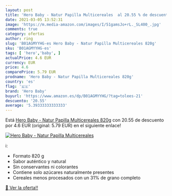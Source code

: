 ```yaml
---
layout: post
title: 'Hero Baby - Natur Papilla Multicereales  al 20.55 % de descuento'
date: 2021-03-05 13:52:31
image: 'https://m.media-amazon.com/images/I/51gamsJo+rL._SL400_.jpg'
comments: true
category: ofertas
author: ring
slug: 'B01AGMYYHG-es Hero Baby - Natur Papilla Multicereales 820g'
sku: 'B01AGMYYHG-es'
tags: [ 'hero','baby', ]
actualPrice: 4.6 EUR
currency: EUR
price: 4.6
comparePrice: 5.79 EUR
prodname: 'Hero Baby - Natur Papilla Multicereales 820g'
country: 'es'
flag: '🇪🇸'
brand: 'Hero Baby'
buyurl: 'https://www.amazon.es/dp/B01AGMYYHG/?tag=tolees-21'
descuento: '20.55'
average: '5.39333333333333'
---
```


Está [Hero Baby - Natur Papilla Multicereales 820g](https://www.amazon.es/dp/B01AGMYYHG/?tag=tolees-21) con 20.55 de descuento por 4.6 EUR (original: 5.79 EUR) en el siguiente enlace!

[![Hero Baby - Natur Papilla Multicereales ](https://m.media-amazon.com/images/I/51gamsJo+rL._SL400_.jpg)](https://www.amazon.es/dp/B01AGMYYHG/?tag=tolees-21)

ℹ️:

- Formato 820 g
- Sabor auténtico y natural
- Sin conservantes ni colorantes
- Contiene solo azúcares naturalmente presentes
- Cereales menos procesados con un 31% de grano completo

[🛒 Ver la oferta!!](https://www.amazon.es/dp/B01AGMYYHG/?tag=tolees-21)
